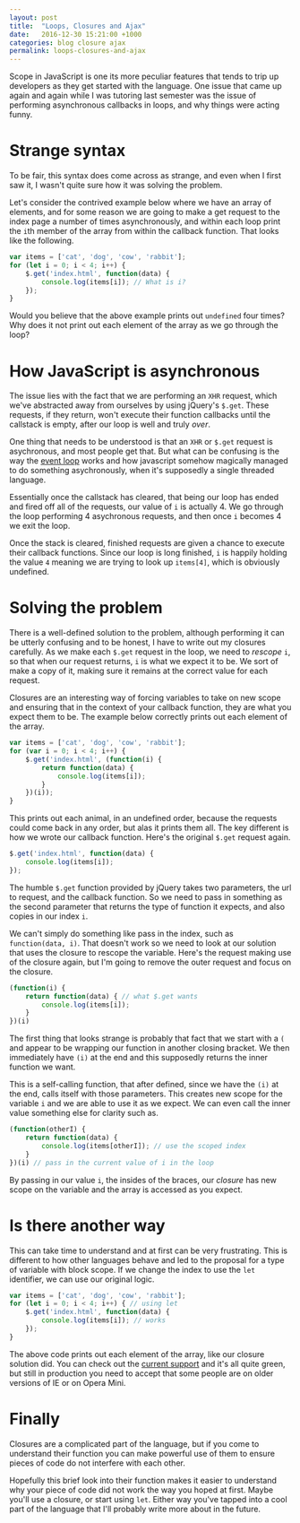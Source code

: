 ```yaml
---
layout: post
title:  "Loops, Closures and Ajax"
date:   2016-12-30 15:21:00 +1000
categories: blog closure ajax
permalink: loops-closures-and-ajax
---
```

Scope in JavaScript is one its more peculiar features that tends to trip up developers as they get started with the language. One issue that came up again and again while I was tutoring last semester was the issue of performing asynchronous callbacks in loops, and why things were acting funny.

# Strange syntax
To be fair, this syntax does come across as strange, and even when I first saw it, I wasn't quite sure how it was solving the problem.

Let's consider the contrived example below where we have an array of elements, and for some reason we are going to make a get request to the index page a number of times asynchronously, and within each loop print the `i`th member of the array from within the callback function. That looks like the following.

```javascript
var items = ['cat', 'dog', 'cow', 'rabbit'];
for (let i = 0; i < 4; i++) {
    $.get('index.html', function(data) {
        console.log(items[i]); // What is i?
    });
}
```

Would you believe that the above example prints out `undefined` four times? Why does it not print out each element of the array as we go through the loop?

# How JavaScript is asynchronous
The issue lies with the fact that we are performing an `XHR` request, which we've abstracted away from ourselves by using jQuery's `$.get`. These requests, if they return, won't execute their function callbacks until the callstack is empty, after our loop is well and truly _over_.

One thing that needs to be understood is that an `XHR` or `$.get` request is asychronous, and most people get that. But what can be confusing is the way the [event loop](https://developer.mozilla.org/en/docs/Web/JavaScript/EventLoop) works and how javascript somehow magically managed to do something asychronously, when it's supposedly a single threaded language.

Essentially once the callstack has cleared, that being our loop has ended and fired off all of the requests, our value of `i` is actually 4. We go through the loop performing 4 asychronous requests, and then once `i` becomes 4 we exit the loop. 

Once the stack is cleared, finished requests are given a chance to execute their callback functions. Since our loop is long finished, `i` is happily holding the value `4` meaning we are trying to look up `items[4]`, which is obviously undefined.

# Solving the problem
There is a well-defined solution to the problem, although performing it can be utterly confusing and to be honest, I have to write out my closures carefully. As we make each `$.get` request in the loop, we need to _rescope_ `i`, so that when our request returns, `i` is what we expect it to be. We sort of make a copy of it, making sure it remains at the correct value for each request.

Closures are an interesting way of forcing variables to take on new scope and ensuring that in the context of your callback function, they are what you expect them to be. The example below correctly prints out each element of the array.

```javascript
var items = ['cat', 'dog', 'cow', 'rabbit'];
for (var i = 0; i < 4; i++) {
    $.get('index.html', (function(i) {
        return function(data) {
            console.log(items[i]);
        }
    })(i));
}
```

This prints out each animal, in an undefined order, because the requests could come back in any order, but alas it prints them all. The key different is how we wrote our callback function. Here's the original `$.get` request again.

```javascript
$.get('index.html', function(data) {
    console.log(items[i]);
});
```

The humble `$.get` function provided by jQuery takes two parameters, the url to request, and the callback function. So we need to pass in something as the second parameter that returns the type of function it expects, and also copies in our index `i`.

We can't simply do something like pass in the index, such as `function(data, i)`. That doesn't work so we need to look at our solution that uses the closure to rescope the variable. Here's the request making use of the closure again, but I'm going to remove the outer request and focus on the closure.

```javascript
(function(i) {
    return function(data) { // what $.get wants
        console.log(items[i]);
    }
})(i)
```

The first thing that looks strange is probably that fact that we start with a `(` and appear to be wrapping our function in another closing bracket. We then immediately have `(i)` at the end and this supposedly returns the inner function we want.

This is a self-calling function, that after defined, since we have the `(i)` at the end, calls itself with those parameters. This creates new scope for the variable `i` and we are able to use it as we expect. We can even call the inner value something else for clarity such as.

```javascript
(function(otherI) {
    return function(data) {
        console.log(items[otherI]); // use the scoped index
    }
})(i) // pass in the current value of i in the loop
```

By passing in our value `i`, the insides of the braces, our _closure_ has new scope on the variable and the array is accessed as you expect.

# Is there another way
This can take time to understand and at first can be very frustrating. This is different to how other languages behave and led to the proposal for a type of variable with block scope. If we change the index to use the `let` identifier, we can use our original logic.

```javascript
var items = ['cat', 'dog', 'cow', 'rabbit'];
for (let i = 0; i < 4; i++) { // using let
    $.get('index.html', function(data) {
        console.log(items[i]); // works
    });
}
```

The above code prints out each element of the array, like our closure solution did. You can check out the [current support](http://caniuse.com/#search=let) and it's all quite green, but still in production you need to accept that some people are on older versions of IE or on Opera Mini.

# Finally
Closures are a complicated part of the language, but if you come to understand their function you can make powerful use of them to ensure pieces of code do not interfere with each other.

Hopefully this brief look into their function makes it easier to understand why your piece of code did not work the way you hoped at first. Maybe you'll use a closure, or start using `let`. Either way you've tapped into a cool part of the language that I'll probably write more about in the future.